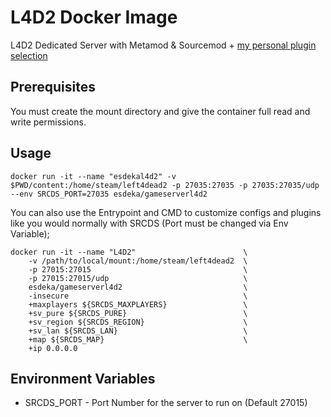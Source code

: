 # L4D2 Docker Image

L4D2 Dedicated Server with Metamod & Sourcemod + [my personal plugin selection](https://github.com/EsDeKa/l4d2server-resources)

## Prerequisites

You must create the mount directory and give the container full read and write permissions.

## Usage

```
docker run -it --name "esdekal4d2" -v $PWD/content:/home/steam/left4dead2 -p 27035:27035 -p 27035:27035/udp --env SRCDS_PORT=27035 esdeka/gameserverl4d2
```

You can also use the Entrypoint and CMD to customize configs and plugins like you would normally with SRCDS (Port must be changed via Env Variable);

```
docker run -it --name "L4D2" 						\
    -v /path/to/local/mount:/home/steam/left4dead2 	\
    -p 27015:27015 									\
    -p 27015:27015/udp 								\
    esdeka/gameserverl4d2            				\
	-insecure                                       \
    +maxplayers ${SRCDS_MAXPLAYERS}                 \
    +sv_pure ${SRCDS_PURE}                          \
    +sv_region ${SRCDS_REGION}                      \
    +sv_lan ${SRCDS_LAN}                            \
    +map ${SRCDS_MAP}                               \
    +ip 0.0.0.0
```

## Environment Variables

* SRCDS_PORT - Port Number for the server to run on (Default 27015)

